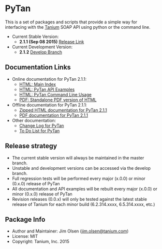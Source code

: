 # PyTan 

This is a set of packages and scripts that provide a simple way for interfacing with the [Tanium](https://www.tanium.com/) SOAP API using python or the command line.

  * Current Stable Version: 
    * **2.1.1 (Sep 08 2015)** [Release Link](https://github.com/tanium/pytan/releases/tag/2.1.1)
  * Current Development Version:
    * **2.1.2** [Develop Branch](https://github.com/tanium/pytan/tree/develop)

## Documentation Links

  * Online documentation for PyTan 2.1.1:
    * [HTML: Main Index](http://tanium.github.io/pytan)
    * [HTML: PyTan API Examples](http://tanium.github.io/pytan/examples/pytan_examples.html)
    * [HTML: PyTan Command Line Usage](http://tanium.github.io/pytan/_static/bin_doc/index.html)
    * [PDF: Standalone PDF version of HTML](http://tanium.github.io/pytan/PyTan-2.1.1.pdf)
  * Offline documentation for PyTan 2.1.1:
    * [Zipped HTML documentation for PyTan 2.1.1](doc/html/PyTan-2.1.1-HTML_DOC.zip)
    * [PDF documentation for PyTan 2.1.1](doc/pdf/PyTan-2.1.1.pdf)
  * Other documentation:
    * [Change Log for PyTan](CHANGELOG.md)
    * [To Do List for PyTan](TODO.md)

## Release strategy

  * The current stable version will always be maintained in the master branch. 
  * Unstable and development versions can be accessed via the develop branch.
  * Full regression tests will be performed every major (x.0.0) or minor (0.x.0) release of PyTan
  * All documentation and API examples will be rebuilt every major (x.0.0) or minor (0.x.0) release of PyTan
  * Revision releases (0.0.x) will only be tested against the latest stable release of Tanium for each minor build (6.2.314.xxxx, 6.5.314.xxxx, etc.)

## Package Info

  * Author and Maintainer: Jim Olsen (jim.olsen@tanium.com)
  * License: MIT
  * Copyright: Tanium, Inc. 2015
